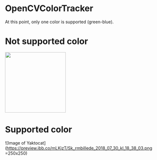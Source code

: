 # OpenCVColorTracker

At this point, only one color is supported (green-blue).

# Not supported color
<img src="https://image.ibb.co/bD3Yto/Sk_rmbillede_2018_07_30_kl_18_37_37.png" data-canonical-src="https://image.ibb.co/bD3Yto/Sk_rmbillede_2018_07_30_kl_18_37_37.png" width="200"/>


# Supported color
![Image of Yaktocat](https://preview.ibb.co/mLKjzT/Sk_rmbillede_2018_07_30_kl_18_38_03.png =250x250)

